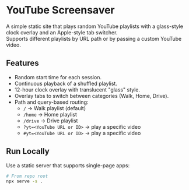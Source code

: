 # YouTube Screensaver

A simple static site that plays random YouTube playlists with a glass-style clock overlay and an Apple-style tab switcher.  
Supports different playlists by URL path or by passing a custom YouTube video.

## Features

- Random start time for each session.
- Continuous playback of a shuffled playlist.
- 12-hour clock overlay with translucent "glass" style.
- Overlay tabs to switch between categories (Walk, Home, Drive).
- Path and query-based routing:
  - `/` → Walk playlist (default)
  - `/home` → Home playlist
  - `/drive` → Drive playlist
  - `?yt=<YouTube URL or ID>` → play a specific video
  - `#yt=<YouTube URL or ID>` → play a specific video

## Run Locally

Use a static server that supports single-page apps:

```bash
# From repo root
npx serve -s .
```
